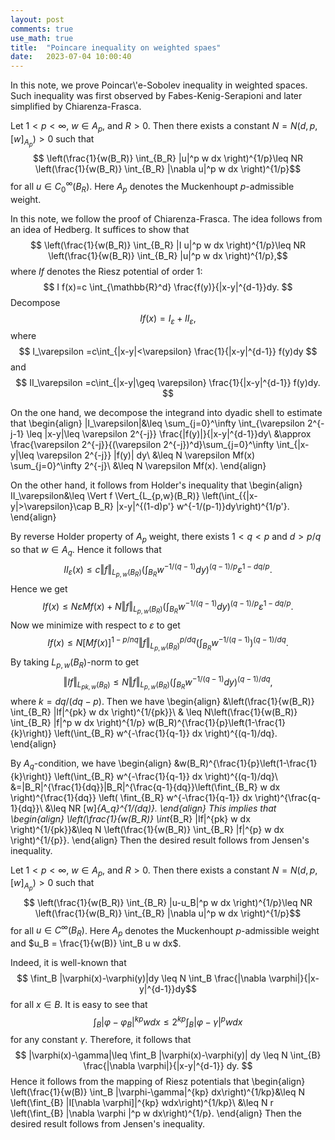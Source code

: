 ```yaml
---
layout: post
comments: true
use_math: true
title:  "Poincare inequality on weighted spaes"
date:   2023-07-04 10:00:40 
---
```

 

<div>
In this note, we prove Poincar\'e-Sobolev inequality in weighted spaces. Such inequality was first observed by Fabes-Kenig-Serapioni and later simplified by Chiarenza-Frasca.

Let $1<p<\infty$, $w\in A_p$, and $R>0$. Then there exists a constant $N=N(d,p,[w]_{A_p})>0$ such that 
$$ \left(\frac{1}{w(B_R)} \int_{B_R} |u|^p w dx \right)^{1/p}\leq NR \left(\frac{1}{w(B_R)} \int_{B_R} |\nabla u|^p w dx \right)^{1/p}$$
for all $u\in C_0^\infty(B_R)$. Here $A_p$ denotes the Muckenhoupt $p$-admissible weight. 

In this note, we follow the proof of Chiarenza-Frasca. The idea follows from an idea of Hedberg. It suffices to show that 
$$ \left(\frac{1}{w(B_R)} \int_{B_R} |I u|^p w dx \right)^{1/p}\leq NR \left(\frac{1}{w(B_R)} \int_{B_R} |u|^p w dx \right)^{1/p},$$
where $I f$ denotes the Riesz potential of order $1$:
$$
  I f(x)=c \int_{\mathbb{R}^d} \frac{f(y)}{|x-y|^{d-1}}dy.
$$
Decompose 
$$   If(x)=I_\varepsilon + II_{\varepsilon},$$
where 
$$
    I_\varepsilon =c\int_{|x-y|<\varepsilon} \frac{1}{|x-y|^{d-1}} f(y)dy 
$$
and
$$
    II_\varepsilon =c\int_{|x-y|\geq \varepsilon} \frac{1}{|x-y|^{d-1}} f(y)dy.
$$

On the one hand, we decompose the integrand into dyadic shell to estimate that
\begin{align}
|I_\varepsilon|&\leq \sum_{j=0}^\infty \int_{\varepsilon 2^{-j-1} \leq |x-y|\leq \varepsilon 2^{-j}} \frac{|f(y)|}{|x-y|^{d-1}}dy\\
&\approx \frac{\varepsilon 2^{-j}}{(\varepsilon 2^{-j})^d}\sum_{j=0}^\infty \int_{|x-y|\leq \varepsilon 2^{-j}} |f(y)| dy\\
&\leq N \varepsilon Mf(x) \sum_{j=0}^\infty 2^{-j}\\
&\leq N \varepsilon Mf(x).
\end{align}

On the other hand, it follows from Holder's inequality that 
\begin{align}
II_\varepsilon&\leq \Vert f \Vert_{L_{p,w}(B_R)} \left(\int_{\{|x-y|>\varepsilon\}\cap B_R} |x-y|^{(1-d)p'} w^{-1/(p-1)}dy\right)^{1/p'}.
\end{align}

By reverse Holder property of $A_p$ weight, there exists $1<q<p$ and $d>p/q$ so that $w\in A_q$. Hence it follows that 
$$
II_\varepsilon (x)\leq c \Vert f \Vert_{L_{p,w}(B_R)}\left(\int_{B_R} w^{-1/(q-1)} dy\right)^{(q-1)/p} \varepsilon^{1-dq/p}.
$$
Hence we get 
$$
If(x)\leq N \varepsilon M f(x) + N \Vert f \Vert_{L_{p,w}(B_R)} \left(\int_{B_R} w^{-1/(q-1)} dy\right)^{(q-1)/p} \varepsilon^{1-dq/p}.
$$
Now we minimize with respect to $\varepsilon$ to get 
$$ If(x)\leq N[Mf(x)]^{1-p/nq} \Vert f \Vert_{L_{p,w}(B_R)}^{p/dq} \left(\int_{B_R} w^{-1/(q-1)} \right)^{(q-1)/dq}.
$$
By taking $L_{p,w}(B_R)$-norm to get 
$$
   \Vert I f \Vert_{L_{pk,w}(B_R)} \leq N \Vert f \Vert_{L_{p,w}(B_R)} \left(\int_{B_R} w^{-1/(q-1)} dy \right)^{(q-1)/dq},
$$
where $k=dq/(dq-p)$. Then we have 
\begin{align}
&\left(\frac{1}{w(B_R)} \int_{B_R} |If|^{pk} w dx \right)^{1/{pk}}\\
& \leq N\left(\frac{1}{w(B_R)} \int_{B_R} |f|^p w dx \right)^{1/p} w(B_R)^{\frac{1}{p}\left(1-\frac{1}{k}\right)} \left(\int_{B_R} w^{-\frac{1}{q-1}} dx \right)^{(q-1)/dq}.
\end{align}

By $A_q$-condition, we have 
\begin{align}
&w(B_R)^{\frac{1}{p}\left(1-\frac{1}{k}\right)} \left(\int_{B_R} w^{-\frac{1}{q-1}} dx \right)^{(q-1)/dq}\\
&=|B_R|^{\frac{1}{dq}}|B_R|^{\frac{q-1}{dq}}\left(\fint_{B_R} w dx \right)^{\frac{1}{dq}} \left( \fint_{B_R} w^{-\frac{1}{q-1}} dx \right)^{\frac{q-1}{dq}}\\
&\leq NR [w]_{A_q}^{1/(dq)}.
\end{align}
This implies that 
\begin{align}
\left(\frac{1}{w(B_R)} \int_{B_R} |If|^{pk} w dx \right)^{1/{pk}}&\leq N  \left(\frac{1}{w(B_R)} \int_{B_R} |f|^{p} w dx \right)^{1/{p}}.
\end{align}
Then the desired result follows from Jensen's inequality.

 Let $1<p<\infty$, $w\in A_p$, and $R>0$. Then there exists a constant $N=N(d,p,[w]_{A_p})>0$ such that 
$$ \left(\frac{1}{w(B_R)} \int_{B_R} |u-u_B|^p w dx \right)^{1/p}\leq NR \left(\frac{1}{w(B_R)} \int_{B_R} |\nabla u|^p w dx \right)^{1/p}$$
for all $u\in C^\infty(B_R)$. Here $A_p$ denotes the Muckenhoupt $p$-admissible weight and $u_B = \frac{1}{w(B)} \int_B u w dx$. 

Indeed, it is well-known that 
$$ \fint_B |\varphi(x)-\varphi(y)|dy \leq N \int_B \frac{|\nabla \varphi|}{|x-y|^{d-1}}dy$$
for all $x\in B$. It is easy to see that 
$$ \int_B |\varphi-\varphi_B|^{kp} w dx \leq 2^{kp} \int_B |\varphi-\gamma|^p w dx $$
for any constant $\gamma$. Therefore, it follows that 
$$
|\varphi(x)-\gamma|\leq \fint_B |\varphi(x)-\varphi(y)| dy \leq N \int_{B} \frac{|\nabla \varphi|}{|x-y|^{d-1}} dy.
$$
Hence it follows from the mapping of Riesz potentials that 
\begin{align}
\left(\frac{1}{w(B)} \int_B |\varphi-\gamma|^{kp} dx\right)^{1/kp}&\leq N \left(\fint_{B} |I[\nabla \varphi]|^{kp} wdx\right)^{1/kp}\\
&\leq N r \left(\fint_{B} |\nabla \varphi |^p w dx\right)^{1/p}.
\end{align}
Then the desired result follows from Jensen's inequality. 


</div>
